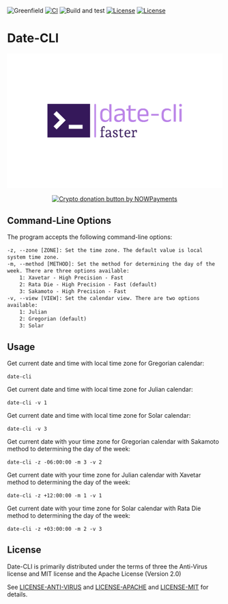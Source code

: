 ![Greenfield](https://img.shields.io/badge/Greenfield-0fc908.svg)
[![CI](https://github.com/xavetar/PHASEXave/actions/workflows/on_tag.yaml/badge.svg)](https://github.com/xavetar/PHASEXave/actions/workflows/on_tag.yaml)
![Build and test](https://img.shields.io/badge/build-passing-brightgreen.svg)
[![License](https://img.shields.io/badge/License-Apache%202.0-blue.svg)](https://opensource.org/licenses/Apache-2.0)
[![License](https://img.shields.io/badge/License-MIT-yellow.svg)](https://opensource.org/licenses/MIT)

# Date-CLI

![Calendar-CLI Logo](../../tools/date-cli/res/date-cli.svg)

<div style="display: flex; justify-content: center; gap: 20px;">
    <a href="https://nowpayments.io/donation?api_key=NRH28QG-ABRM7CC-J7NVGXN-F8FTRS1&source=lk_donation&medium=referral" target="_blank">
        <img src="https://nowpayments.io/images/embeds/donation-button-black.svg" alt="Crypto donation button by NOWPayments" style="height: 60px !important; width: 217px !important;">
    </a>
</div>

## Command-Line Options

The program accepts the following command-line options:

```
-z, --zone [ZONE]: Set the time zone. The default value is local system time zone.
-m, --method [METHOD]: Set the method for determining the day of the week. There are three options available:
    1: Xavetar - High Precision - Fast
    2: Rata Die - High Precision - Fast (default)
    3: Sakamoto - High Precision - Fast
-v, --view [VIEW]: Set the calendar view. There are two options available:
    1: Julian
    2: Gregorian (default)
    3: Solar
```

## Usage

Get current date and time with local time zone for Gregorian calendar:

```shell
date-cli
```

Get current date and time with local time zone for Julian calendar:


```shell
date-cli -v 1
```

Get current date and time with local time zone for Solar calendar:


```shell
date-cli -v 3
```

Get current date with your time zone for Gregorian calendar with Sakamoto method to determining the day of the week:

```shell
date-cli -z -06:00:00 -m 3 -v 2
```

Get current date with your time zone for Julian calendar with Xavetar method to determining the day of the week:

```shell
date-cli -z +12:00:00 -m 1 -v 1
```

Get current date with your time zone for Solar calendar with Rata Die method to determining the day of the week:

```shell
date-cli -z +03:00:00 -m 2 -v 3
```

## License

Date-CLI is primarily distributed under the terms of three the Anti-Virus license and MIT license and the Apache License (Version 2.0)

See [LICENSE-ANTI-VIRUS](LICENSE) and [LICENSE-APACHE](LICENSE) and [LICENSE-MIT](LICENSE) for details.
